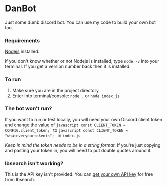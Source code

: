 # DanBot
Just some dumb discord bot. You can use my code to build your own bot too.

### Requirements
[Nodejs](https://nodejs.org/en/) installed.

If you don't know whether or not Nodejs is installed, type ```node -v``` into your terminal. If you get a version number back then it is installed.

### To run
1. Make sure you are in the project directory
2. Enter into terminal/console: 
    ```node .``` 
    or 
    ```node index.js```

### The bot won't run?
If you want to run or test locally, you will need your own Discord client token and change the value of 
    ```javascript
        const CLIENT_TOKEN = CONFIG.client_token;
    ``` 
    to 
    ```javascript
        const CLIENT_TOKEN = "whateveryourtokenis";
    ```
    in `index.js`.

*Keep in mind the token needs to be in a string format.* If you're just copying and pasting your token in, you will need to put double quotes around it.

### Ibsearch isn't working?
This is the API key isn't provided. You can [get your own API key](https://ibsearch.xxx/api/) for free from Ibsearch.
